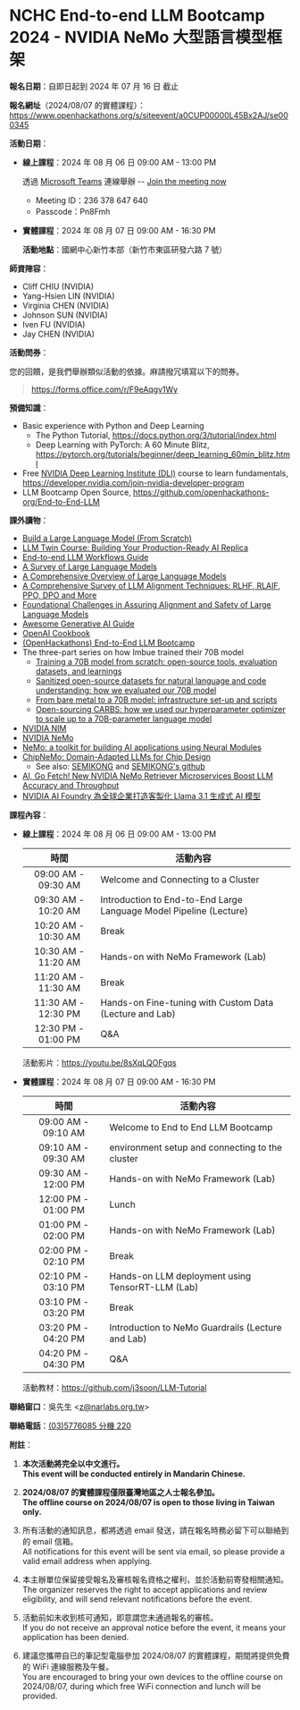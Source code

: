# NCHC End-to-end LLM Bootcamp 2024 - NVIDIA NeMo 大型語言模型框架

**報名日期**：自即日起到 2024 年 07 月 16 日 截止

**報名網址**（2024/08/07 的實體課程）：<https://www.openhackathons.org/s/siteevent/a0CUP00000L45Bx2AJ/se000345>

**活動日期**：

 -  **線上課程**：2024 年 08 月 06 日 09:00 AM - 13:00 PM

    透過 [Microsoft Teams](https://teams.microsoft.com/) 連線舉辦 -- [Join the meeting now](https://teams.microsoft.com/l/meetup-join/19%3ameeting_NjcwZjY5MjktM2RlNi00MzI0LWI0ZmItMTYzZjhiY2I0NTMz%40thread.v2/0?context=%7b%22Tid%22%3a%2243083d15-7273-40c1-b7db-39efd9ccc17a%22%2c%22Oid%22%3a%22ce218103-5e8c-4c2f-9459-4cd40d72e332%22%7d)
     -  Meeting ID：236 378 647 640
     -  Passcode：Pn8Fmh

 -  **實體課程**：2024 年 08 月 07 日 09:00 AM - 16:30 PM

    **活動地點**：國網中心新竹本部（新竹市東區研發六路 7 號）

**師資陣容**：

 -  Cliff CHIU (NVIDIA)
 -  Yang-Hsien LIN (NVIDIA)
 -  Virginia CHEN (NVIDIA)
 -  Johnson SUN (NVIDIA)
 -  Iven FU (NVIDIA)
 -  Jay CHEN (NVIDIA)

**活動問券**：

您的回饋，是我們舉辦類似活動的依據。麻請撥冗填寫以下的問券。

> <https://forms.office.com/r/F9eAqgv1Wy>

**預備知識**：

 -  Basic experience with Python and Deep Learning
     -  The Python Tutorial, <https://docs.python.org/3/tutorial/index.html>
     -  Deep Learning with PyTorch: A 60 Minute Blitz, <https://pytorch.org/tutorials/beginner/deep_learning_60min_blitz.html>
 -  Free [NVIDIA Deep Learning Institute (DLI)](https://www.nvidia.com/zh-tw/training/) course to learn fundamentals, <https://developer.nvidia.com/join-nvidia-developer-program>
 -  LLM Bootcamp Open Source, <https://github.com/openhackathons-org/End-to-End-LLM>

**課外讀物**：

 -  [Build a Large Language Model (From Scratch)](https://www.manning.com/books/build-a-large-language-model-from-scratch)
 -  [LLM Twin Course: Building Your Production-Ready AI Replica](https://github.com/decodingml/llm-twin-course)
 -  [End-to-end LLM Workflows Guide](https://www.anyscale.com/blog/end-to-end-llm-workflows-guide)
 -  [A Survey of Large Language Models](https://arxiv.org/abs/2303.18223)
 -  [A Comprehensive Overview of Large Language Models](https://arxiv.org/abs/2307.06435)
 -  [A Comprehensive Survey of LLM Alignment Techniques: RLHF, RLAIF, PPO, DPO and More](https://arxiv.org/abs/2407.16216)
 -  [Foundational Challenges in Assuring Alignment and Safety of Large Language Models](https://arxiv.org/abs/2404.09932)
 -  [Awesome Generative AI Guide](https://github.com/aishwaryanr/awesome-generative-ai-guide)
 -  [OpenAI Cookbook](https://github.com/openai/openai-cookbook)
 -  [(OpenHackathons) End-to-End LLM Bootcamp](https://github.com/openhackathons-org/End-to-End-LLM)
 -  The three-part series on how Imbue trained their 70B model
     -  [Training a 70B model from scratch: open-source tools, evaluation datasets, and learnings](https://imbue.com/research/70b-intro/)
     -  [Sanitized open-source datasets for natural language and code understanding: how we evaluated our 70B model](https://imbue.com/research/70b-evals/)
     -  [From bare metal to a 70B model: infrastructure set-up and scripts](https://imbue.com/research/70b-infrastructure/)
     -  [Open-sourcing CARBS: how we used our hyperparameter optimizer to scale up to a 70B-parameter language model](https://imbue.com/research/70b-carbs/)
 -  [NVIDIA NIM](https://www.nvidia.com/en-us/ai/)
 -  [NVIDIA NeMo](https://www.nvidia.com/en-us/ai-data-science/products/nemo/)
 -  [NeMo: a toolkit for building AI applications using Neural Modules](https://arxiv.org/abs/1909.09577)
 -  [ChipNeMo: Domain-Adapted LLMs for Chip Design](https://arxiv.org/abs/2311.00176)
     -  See also: [SEMIKONG](https://www.semikong.ai/) and [SEMIKONG's github](https://github.com/aitomatic/semikong)
 -  [AI, Go Fetch! New NVIDIA NeMo Retriever Microservices Boost LLM Accuracy and Throughput](https://blogs.nvidia.com/blog/nemo-retriever-microservices/)
 -  [NVIDIA AI Foundry 為全球企業打造客製化 Llama 3.1 生成式 AI 模型](https://blogs.nvidia.com.tw/blog/nvidia-ai-foundry-custom-llama-generative-models/)
<!--
 -  Repository of NCHC-NVIDIA Joint Lab, <https://github.com/nqobu/nvidia>
 -  [NVIDIA AI-Agent 暑期線上訓練營](https://jsj.top/f/ilF0yi)
 -  [LLM Engineer's Handbook: Master the art of engineering Large Language Models from concept to production](https://www.amazon.com/dp/1836200072)
 -  [Understanding Large Language Models: Towards Rigorous and Targeted Interpretability Using Probing Classifiers and Self-Rationalisation](https://liu.diva-portal.org/smash/record.jsf?dswid=-2318&pid=diva2%3A1848043). \[[PDF](https://liu.diva-portal.org/smash/get/diva2:1848043/FULLTEXT01.pdf)\]
  -->

**課程內容**：

 -  **線上課程**：2024 年 08 月 06 日 09:00 AM - 13:00 PM

    | 時間 | 活動內容 |
    | :--: | -------- |
    | 09:00 AM - 09:30 AM | Welcome and Connecting to a Cluster |
    | 09:30 AM - 10:20 AM | Introduction to End-to-End Large Language Model Pipeline (Lecture) |
    | 10:20 AM - 10:30 AM | Break |
    | 10:30 AM - 11:20 AM | Hands-on with NeMo Framework (Lab) |
    | 11:20 AM - 11:30 AM | Break |
    | 11:30 AM - 12:30 PM | Hands-on Fine-tuning with Custom Data (Lecture and Lab) |
    | 12:30 PM - 01:00 PM | Q&A |

    活動影片：<https://youtu.be/8sXqLQOFgqs>

 -  **實體課程**：2024 年 08 月 07 日 09:00 AM - 16:30 PM

    | 時間 | 活動內容 |
    | :--: | -------- |
    | 09:00 AM - 09:10 AM | Welcome to End to End LLM Bootcamp |
    | 09:10 AM - 09:30 AM | environment setup and connecting to the cluster |
    | 09:30 AM - 12:00 PM | Hands-on with NeMo Framework (Lab) |
    | 12:00 PM - 01:00 PM | Lunch |
    | 01:00 PM - 02:00 PM | Hands-on with NeMo Framework (Lab) |
    | 02:00 PM - 02:10 PM | Break |
    | 02:10 PM - 03:10 PM | Hands-on LLM deployment using TensorRT-LLM (Lab) |
    | 03:10 PM - 03:20 PM | Break |
    | 03:20 PM - 04:20 PM | Introduction to NeMo Guardrails (Lecture and Lab) |
    | 04:20 PM - 04:30 PM | Q&A |

    活動教材：<https://github.com/j3soon/LLM-Tutorial>

**聯絡窗口**：吳先生 &lt;[z@narlabs.org.tw](mailto:z@narlabs.org.tw)&gt;

**聯絡電話**：[(03)5776085 分機 220](tel:+886-3-5776085,220)

**附註**：

 1. **本次活動將完全以中文進行。**\
    **This event will be conducted entirely in Mandarin Chinese.**
 
 2. **2024/08/07 的實體課程僅限臺灣地區之人士報名參加。**\
    **The offline course on 2024/08/07 is open to those living in Taiwan only.**
 
 3. 所有活動的通知訊息，都將透過 email 發送，請在報名時務必留下可以聯絡到的 email 信箱。\
    All notifications for this event will be sent via email, so please provide a valid email address when applying.

 5. 本主辦單位保留接受報名及審核報名資格之權利，並於活動前寄發相關通知。\
    The organizer reserves the right to accept applications and review eligibility, and will send relevant notifications before the event.
 
 6. 活動前如未收到核可通知，即意謂您未通過報名的審核。\
    If you do not receive an approval notice before the event, it means your application has been denied.

 7. 建議您攜帶自已的筆記型電腦參加 2024/08/07 的實體課程，期間將提供免費的 WiFi 連線服務及午餐。\
    You are encouraged to bring your own devices to the offline course on 2024/08/07, during which free WiFi connection and lunch will be provided.
